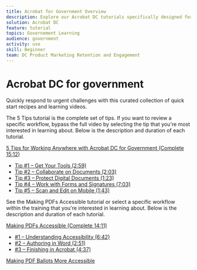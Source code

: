 ```yaml
---
title: Acrobat for Government Overview
description: Explore our Acrobat DC tutorials specifically designed for federal, state, and local government
solution: Acrobat DC
feature: tutorial
topics: Governement Learning
audience: government
activity: use
skill: Beginner
team: DC Product Marketing Retention and Engagement
---
```


# Acrobat DC for government

Quickly respond to urgent challenges with this curated collection of quick start recipes and learning videos.

The 5 Tips tutorial is the complete set of tips. If you want to review a specific workflow, bypass the full video by selecting the tip that you're most interested in learning about. Below is the description and duration of each tutorial.


[5 Tips for Working Anywhere with Acrobat DC for Government (Complete 15:12)](5-tips-for-working-anywhere-with-acrobat-dc-for-government.md) 
* [Tip #1 – Get Your Tools (2:59)](get-your-tools.md)
* [Tip #2 – Collaborate on Documents (2:03)](collaborate-on-documents.md)
* [Tip #3 – Protect Digital Documents (1:23)](protect-digital-documents.md)
* [Tip #4 – Work with Forms and Signatures (7:03)](work-with-forms-and-signatures.md)
* [Tip #5 – Scan and Edit on Mobile (1:43)](scan-and-edit-on-mobile.md)


See the Making PDFs Accessible tutorial or select a specific workflow within the training that you're interested in learning about. Below is the description and duration of each tutorial.


[Making PDFs Accessible (Complete 14:11)](making-pdfs-accessible.md)
* [#1 – Understanding Accessibility (6:42)](understanding-accessibility.md)
* [#2 – Authoring in Word (2:51)](authoring-in-word.md)
* [#3 – Finishing in Acrobat (4:37)](finishing-in-acrobat.md)

[Making PDF Ballots More Accessible](making-pdf-ballots-accessible.md)
